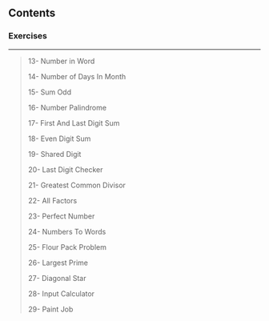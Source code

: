 <!--## Course Note *&* Exercises-->
## Contents
<!--#### Course Notes

To see Notes go to Course Note folder..

 > Sum3and5Challenge
 > 
 > TheForStatement
 > 
 > TheSwitchStatement
 > 
 > TheWhile&DoWhileStatement
 -->
 
### Exercises
-----------------------------------------

 > 13- Number in Word
 >
 > 14- Number of Days In Month
 >
 > 15- Sum Odd
 >
 > 16- Number Palindrome
 >
 > 17- First And Last Digit Sum
 >
 > 18- Even Digit Sum
 >
 > 19- Shared Digit
 >
 > 20- Last Digit Checker
 >
 > 21- Greatest Common Divisor
 >
 > 22- All Factors
 >
 > 23- Perfect Number
 >
 > 24- Numbers To Words
 >
 > 25- Flour Pack Problem
 >
 > 26- Largest Prime
 >
 > 27- Diagonal Star
 >
 > 28- Input Calculator
 > 
 > 29- Paint Job
